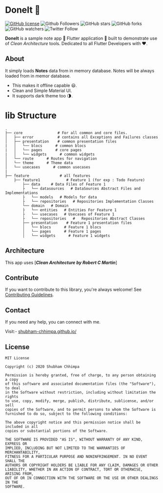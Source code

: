 
# DoneIt 📝

[![GitHub license](https://img.shields.io/badge/License-MIT-blue.svg)](LICENSE)
![Github Followers](https://img.shields.io/github/followers/shubham-chhimpa?label=Follow&style=social)
![GitHub stars](https://img.shields.io/github/stars/shubham-chhimpa/done_it?style=social)
![GitHub forks](https://img.shields.io/github/forks/shubham-chhimpa/done_it?style=social)
![GitHub watchers](https://img.shields.io/github/watchers/shubham-chhimpa/done_it?style=social)
![Twitter Follow](https://img.shields.io/twitter/follow/shubham_chhimpa?label=Follow&style=social)

**DoneIt** is a sample note app 📝 Flutter application 📱 built to demonstrate use of *Clean Architecture* tools. Dedicated to all Flutter Developers with ❤️. 


## About
It simply loads **Notes** data from in memory database. Notes will be always loaded from in memor database. 
- This makes it offline capable 😃. 
- Clean and Simple Material UI.
- It supports dark theme too 🌗.

# lib Structure
    
    .
    ├── core                # For all common and core files.
    │   ├── error           # contains all Exceptions and Failures classes
    │   ├── presentation    # common presentation files
    |   │   └── blocs      # common blocs
    |   │   └── pages      # core pages
    |   │   └── widgets      # common widgets
    │   └── route      # Routes for navigation
    │   └── theme      # Theme data
    │   └── usecases      # common usecases
    |
    ├── feature              # all features           
        ├── feature1            # Feature 1 (for exp : Todo Feature)
            ├── data     # Data Files of Feature 1
            ├   └── datasources   # DataSources Abstract Files and Implementations   
            ├   └── models   # Models for data   
            ├   └── repositories   # Repositories Implementation Classes   
            └── domain   # Domain 
            ├   └── entities   # Entities For Feature 1   
            ├   └── usecases   # Usecases of Feature 1   
            ├   └── repositories   #   Repositories Abstract Classes
            ├── presentation    # Feature 1 presentation files
            │   └── blocs      # Feature 1 blocs
            │   └── pages      # Feature 1 pages
            │   └── widgets      # Feature 1 widgets 
   
   


## Architecture
This app uses [***Clean Architecture by Robert C Martin***]

## Contribute
If you want to contribute to this library, you're always welcome!
See [Contributing Guidelines](CONTRIBUTING.md). 

## Contact
If you need any help, you can connect with me.

Visit:- [shubham-chhimpa.github.io/](https://shubham-chhimpa.github.io/)

## License
```
MIT License

Copyright (c) 2020 Shubham Chhimpa

Permission is hereby granted, free of charge, to any person obtaining a copy
of this software and associated documentation files (the "Software"), to deal
in the Software without restriction, including without limitation the rights
to use, copy, modify, merge, publish, distribute, sublicense, and/or sell
copies of the Software, and to permit persons to whom the Software is
furnished to do so, subject to the following conditions:

The above copyright notice and this permission notice shall be included in all
copies or substantial portions of the Software.

THE SOFTWARE IS PROVIDED "AS IS", WITHOUT WARRANTY OF ANY KIND, EXPRESS OR
IMPLIED, INCLUDING BUT NOT LIMITED TO THE WARRANTIES OF MERCHANTABILITY,
FITNESS FOR A PARTICULAR PURPOSE AND NONINFRINGEMENT. IN NO EVENT SHALL THE
AUTHORS OR COPYRIGHT HOLDERS BE LIABLE FOR ANY CLAIM, DAMAGES OR OTHER
LIABILITY, WHETHER IN AN ACTION OF CONTRACT, TORT OR OTHERWISE, ARISING FROM,
OUT OF OR IN CONNECTION WITH THE SOFTWARE OR THE USE OR OTHER DEALINGS IN THE
SOFTWARE.
```
